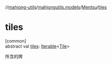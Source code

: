 //[mahjong-utils](../../../index.md)/[mahjongutils.models](../index.md)/[Mentsu](index.md)/[tiles](tiles.md)

# tiles

[common]\
abstract val [tiles](tiles.md): [Iterable](https://kotlinlang.org/api/latest/jvm/stdlib/kotlin.collections/-iterable/index.html)&lt;[Tile](../-tile/index.md)&gt;

所含的牌
